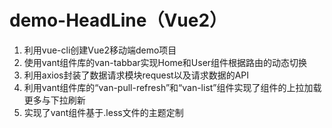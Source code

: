 # demo-HeadLine（Vue2）

1. 利用vue-cli创建Vue2移动端demo项目
2. 使用vant组件库的van-tabbar实现Home和User组件根据路由的动态切换
3. 利用axios封装了数据请求模块request以及请求数据的API
4. 利用vant组件库的“van-pull-refresh”和“van-list”组件实现了组件的上拉加载更多与下拉刷新
4. 实现了vant组件基于.less文件的主题定制
